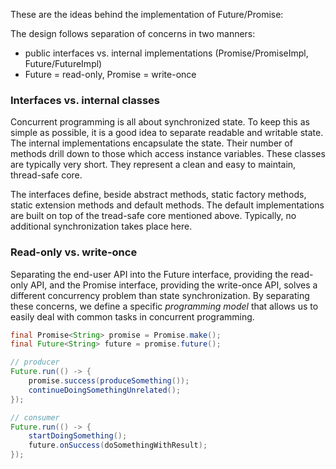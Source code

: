 These are the ideas behind the implementation of Future/Promise:

The design follows separation of concerns in two manners:

- public interfaces vs. internal implementations (Promise/PromiseImpl, Future/FutureImpl)
- Future = read-only, Promise = write-once

### Interfaces vs. internal classes

Concurrent programming is all about synchronized state. To keep this as simple as possible, it is a good idea to
separate readable and writable state. The internal implementations encapsulate the state. Their number of methods
drill down to those which access instance variables. These classes are typically very short. They represent a
clean and easy to maintain, thread-safe core.

The interfaces define, beside abstract methods, static factory methods, static extension methods and default methods.
The default implementations are built on top of the tread-safe core mentioned above. Typically, no additional
synchronization takes place here.

### Read-only vs. write-once

Separating the end-user API into the Future interface, providing the read-only API, and the Promise interface,
providing the write-once API, solves a different concurrency problem than state synchronization. By separating
these concerns, we define a specific _programming model_ that allows us to easily deal with common tasks in
concurrent programming.

```java
final Promise<String> promise = Promise.make();
final Future<String> future = promise.future();

// producer
Future.run(() -> {
    promise.success(produceSomething());
    continueDoingSomethingUnrelated();
});

// consumer
Future.run(() -> {
    startDoingSomething();
    future.onSuccess(doSomethingWithResult);
});
```
